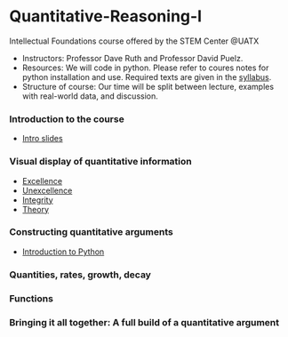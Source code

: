 # Quantitative-Reasoning-I
Intellectual Foundations course offered by the STEM Center @UATX

- Instructors: Professor Dave Ruth and Professor David Puelz.
- Resources: We will code in python.  Please refer to coures notes for python installation and use.  Required texts are given in the [syllabus](syllabus.pdf).
- Structure of course: Our time will be split between lecture, examples with real-world data, and discussion.

### Introduction to the course

- [Intro slides](topics/Introduction/intro.pdf)

### Visual display of quantitative information

- [Excellence](topics/DataViz/excellence.pdf)
- [Unexcellence](topics/DataViz/hallofshame.pdf)
- [Integrity](topics/DataViz/integrity.pdf)
- [Theory](topics/DataViz/theory.pdf)

### Constructing quantitative arguments

- [Introduction to Python](QuantArguments/python.pdf)

### Quantities, rates, growth, decay

### Functions

### Bringing it all together: A full build of a quantitative argument

